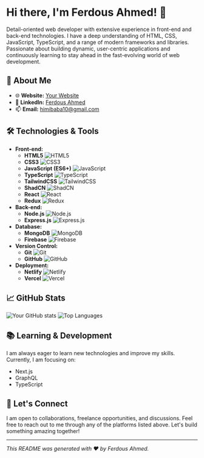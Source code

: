 # Hi there, I'm Ferdous Ahmed! 👋

Detail-oriented web developer with extensive experience in front-end and back-end technologies. I have a deep understanding of HTML, CSS, JavaScript, TypeScript, and a range of modern frameworks and libraries. Passionate about building dynamic, user-centric applications and continuously learning to stay ahead in the fast-evolving world of web development.

## 🚀 About Me

- 🌐 **Website:** [Your Website](#)
- 💼 **LinkedIn:** [Ferdous Ahmed](https://www.linkedin.com/in/ferdous-ahmed)
- 📫 **Email:** himibaba10@gmail.com

## 🛠️ Technologies & Tools

- **Front-end:** 
  - **HTML5** ![HTML5](https://img.shields.io/badge/HTML5-E34F26?style=flat&logo=html5&logoColor=white)
  - **CSS3** ![CSS3](https://img.shields.io/badge/CSS3-1572B6?style=flat&logo=css3&logoColor=white)
  - **JavaScript (ES6+)** ![JavaScript](https://img.shields.io/badge/JavaScript-F7DF1E?style=flat&logo=javascript&logoColor=black)
  - **TypeScript** ![TypeScript](https://img.shields.io/badge/TypeScript-3178C6?style=flat&logo=typescript&logoColor=white)
  - **TailwindCSS** ![TailwindCSS](https://img.shields.io/badge/TailwindCSS-06B6D4?style=flat&logo=tailwindcss&logoColor=white)
  - **ShadCN** ![ShadCN](https://img.shields.io/badge/ShadCN-000000?style=flat&logo=shadcn&logoColor=white)
  - **React** ![React](https://img.shields.io/badge/React-61DAFB?style=flat&logo=react&logoColor=black)
  - **Redux** ![Redux](https://img.shields.io/badge/Redux-764ABC?style=flat&logo=redux&logoColor=white)
- **Back-end:**
  - **Node.js** ![Node.js](https://img.shields.io/badge/Node.js-339933?style=flat&logo=node.js&logoColor=white)
  - **Express.js** ![Express.js](https://img.shields.io/badge/Express.js-000000?style=flat&logo=express&logoColor=white)
- **Database:**
  - **MongoDB** ![MongoDB](https://img.shields.io/badge/MongoDB-47A248?style=flat&logo=mongodb&logoColor=white)
  - **Firebase** ![Firebase](https://img.shields.io/badge/Firebase-FFCA28?style=flat&logo=firebase&logoColor=black)
- **Version Control:** 
  - **Git** ![Git](https://img.shields.io/badge/Git-F05032?style=flat&logo=git&logoColor=white)
  - **GitHub** ![GitHub](https://img.shields.io/badge/GitHub-181717?style=flat&logo=github&logoColor=white)
- **Deployment:**
  - **Netlify** ![Netlify](https://img.shields.io/badge/Netlify-00C7B7?style=flat&logo=netlify&logoColor=white)
  - **Vercel** ![Vercel](https://img.shields.io/badge/Vercel-000000?style=flat&logo=vercel&logoColor=white)

## 📈 GitHub Stats

![Your GitHub stats](https://github-readme-stats.vercel.app/api?username=ferdous-ahmed&show_icons=true&theme=radical)
![Top Languages](https://github-readme-stats.vercel.app/api/top-langs/?username=ferdous-ahmed&layout=compact&theme=radical)

## 📚 Learning & Development

I am always eager to learn new technologies and improve my skills. Currently, I am focusing on:
- Next.js
- GraphQL
- TypeScript

## 🤝 Let's Connect

I am open to collaborations, freelance opportunities, and discussions. Feel free to reach out to me through any of the platforms listed above. Let's build something amazing together!

---

*This README was generated with ❤️ by Ferdous Ahmed.*
